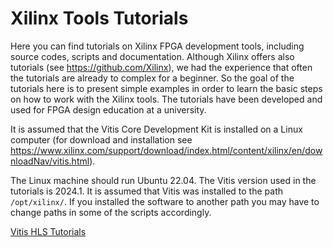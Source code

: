 # Xilinx Tools Tutorials

Here you can find tutorials on Xilinx FPGA development tools, including source codes, scripts and documentation. Although Xilinx offers also tutorials (see https://github.com/Xilinx), we had the experience that often the tutorials are already to complex for a beginner. So the goal of the tutorials here is to present simple examples in order to learn the basic steps on how to work with the Xilinx tools. The tutorials have been developed and used for FPGA design education at a university.

It is assumed that the Vitis Core Development Kit is installed on a Linux computer (for download and installation see https://www.xilinx.com/support/download/index.html/content/xilinx/en/downloadNav/vitis.html).

The Linux machine should run Ubuntu 22.04. The Vitis version used in the tutorials is 2024.1. It is assumed that Vitis was installed to the path `/opt/xilinx/`. If you installed the software to another path you may have to change paths in some of the scripts accordingly.


[Vitis HLS Tutorials](vitis_hls/hls_overview.md)


